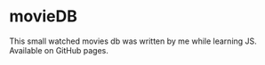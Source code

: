 # movieDB
This small watched movies db  was written by me while learning JS.  Available on GitHub pages.

